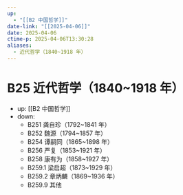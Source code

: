 ```yaml
---
up:
  - "[[B2 中国哲学]]"
date-link: "[[2025-04-06]]"
date: 2025-04-06
ctime-p: 2025-04-06T13:30:28
aliases:
  - 近代哲学（1840~1918 年）
---
```


# B25 近代哲学（1840~1918 年）

- up: [[B2 中国哲学]]
- down:	
	- B251 龚自珍（1792~1841 年）
	- B252 魏源（1794~1857 年）
	- B254 谭嗣同（1865~1898 年）
	- B256 严复（1853~1921 年）
	- B258 康有为（1858~1927 年）
	- B259.1 梁启超（1873~1929 年）
	- B259.2 章炳麟（1869~1936 年）
	- B259.9 其他
	

